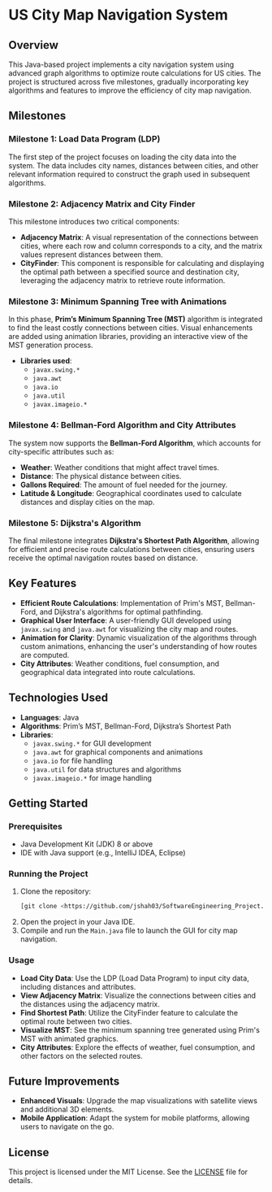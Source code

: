 # US City Map Navigation System

## Overview

This Java-based project implements a city navigation system using advanced graph algorithms to optimize route calculations for US cities. The project is structured across five milestones, gradually incorporating key algorithms and features to improve the efficiency of city map navigation.

## Milestones

### **Milestone 1: Load Data Program (LDP)**
The first step of the project focuses on loading the city data into the system. The data includes city names, distances between cities, and other relevant information required to construct the graph used in subsequent algorithms.

### **Milestone 2: Adjacency Matrix and City Finder**
This milestone introduces two critical components:
- **Adjacency Matrix**: A visual representation of the connections between cities, where each row and column corresponds to a city, and the matrix values represent distances between them.
- **CityFinder**: This component is responsible for calculating and displaying the optimal path between a specified source and destination city, leveraging the adjacency matrix to retrieve route information.

### **Milestone 3: Minimum Spanning Tree with Animations**
In this phase, **Prim’s Minimum Spanning Tree (MST)** algorithm is integrated to find the least costly connections between cities. Visual enhancements are added using animation libraries, providing an interactive view of the MST generation process.

- **Libraries used**:
  - `javax.swing.*`
  - `java.awt`
  - `java.io`
  - `java.util`
  - `javax.imageio.*`

### **Milestone 4: Bellman-Ford Algorithm and City Attributes**
The system now supports the **Bellman-Ford Algorithm**, which accounts for city-specific attributes such as:
- **Weather**: Weather conditions that might affect travel times.
- **Distance**: The physical distance between cities.
- **Gallons Required**: The amount of fuel needed for the journey.
- **Latitude & Longitude**: Geographical coordinates used to calculate distances and display cities on the map.

### **Milestone 5: Dijkstra's Algorithm**
The final milestone integrates **Dijkstra's Shortest Path Algorithm**, allowing for efficient and precise route calculations between cities, ensuring users receive the optimal navigation routes based on distance.

## Key Features

- **Efficient Route Calculations**: Implementation of Prim's MST, Bellman-Ford, and Dijkstra's algorithms for optimal pathfinding.
- **Graphical User Interface**: A user-friendly GUI developed using `javax.swing` and `java.awt` for visualizing the city map and routes.
- **Animation for Clarity**: Dynamic visualization of the algorithms through custom animations, enhancing the user's understanding of how routes are computed.
- **City Attributes**: Weather conditions, fuel consumption, and geographical data integrated into route calculations.

## Technologies Used

- **Languages**: Java
- **Algorithms**: Prim’s MST, Bellman-Ford, Dijkstra’s Shortest Path
- **Libraries**:
  - `javax.swing.*` for GUI development
  - `java.awt` for graphical components and animations
  - `java.io` for file handling
  - `java.util` for data structures and algorithms
  - `javax.imageio.*` for image handling

## Getting Started

### Prerequisites

- Java Development Kit (JDK) 8 or above
- IDE with Java support (e.g., IntelliJ IDEA, Eclipse)

### Running the Project

1. Clone the repository:
   ```bash
   [git clone <https://github.com/jshah03/SoftwareEngineering_Project.git>]
   ```
2. Open the project in your Java IDE.
3. Compile and run the `Main.java` file to launch the GUI for city map navigation.

### Usage

- **Load City Data**: Use the LDP (Load Data Program) to input city data, including distances and attributes.
- **View Adjacency Matrix**: Visualize the connections between cities and the distances using the adjacency matrix.
- **Find Shortest Path**: Utilize the CityFinder feature to calculate the optimal route between two cities.
- **Visualize MST**: See the minimum spanning tree generated using Prim's MST with animated graphics.
- **City Attributes**: Explore the effects of weather, fuel consumption, and other factors on the selected routes.

## Future Improvements

- **Enhanced Visuals**: Upgrade the map visualizations with satellite views and additional 3D elements.
- **Mobile Application**: Adapt the system for mobile platforms, allowing users to navigate on the go.

## License

This project is licensed under the MIT License. See the [LICENSE](LICENSE) file for details.

